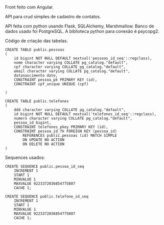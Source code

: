 Front feito com Angular.

API para crud simples de cadastro de contatos.

API feita com python usando Flask, SQLAlchemy, Marshmallow. 
Banco de dados usado foi PostgreSQL. A biblioteca python para conexão é psycopg2.

Código de criação das tabelas.
```
CREATE TABLE public.pessoas
(
    id bigint NOT NULL DEFAULT nextval('pessoas_id_seq'::regclass),
    nome character varying COLLATE pg_catalog."default",
    cpf character varying COLLATE pg_catalog."default",
    email character varying COLLATE pg_catalog."default",
    datanascimento date,
    CONSTRAINT pessoa_pk PRIMARY KEY (id),
    CONSTRAINT cpf_unique UNIQUE (cpf)

)

CREATE TABLE public.telefones
(
    ddd character varying COLLATE pg_catalog."default",
    id bigint NOT NULL DEFAULT nextval('telefones_id_seq'::regclass),
    numero character varying COLLATE pg_catalog."default",
    pessoa_id bigint,
    CONSTRAINT telefones_pkey PRIMARY KEY (id),
    CONSTRAINT pessoa_id_fk FOREIGN KEY (pessoa_id)
        REFERENCES public.pessoas (id) MATCH SIMPLE
        ON UPDATE NO ACTION
        ON DELETE NO ACTION
)
```
Sequences usados:
```
CREATE SEQUENCE public.pessoa_id_seq
    INCREMENT 1
    START 1
    MINVALUE 1
    MAXVALUE 9223372036854775807
    CACHE 1;

CREATE SEQUENCE public.telefone_id_seq
    INCREMENT 1
    START 1
    MINVALUE 1
    MAXVALUE 9223372036854775807
    CACHE 1;
```

